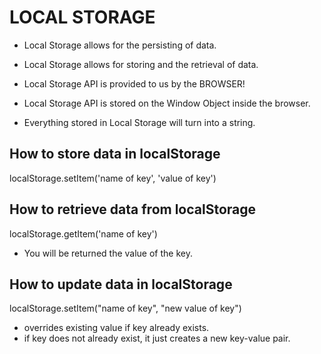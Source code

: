 # LOCAL STORAGE

* Local Storage allows for the persisting of data. 

* Local Storage allows for storing and the retrieval of data. 

* Local Storage API is provided to us by the BROWSER! 

* Local Storage API is stored on the Window Object inside the browser. 

* Everything stored in Local Storage will turn into a string. 

## How to store data in localStorage

localStorage.setItem('name of key', 'value of key')


## How to retrieve data from localStorage

localStorage.getItem('name of key')

* You will be returned the value of the key. 


## How to update data in localStorage

localStorage.setItem("name of key", "new value of key")

* overrides existing value if key already exists.
* if key does not already exist, it just creates a new key-value pair. 
